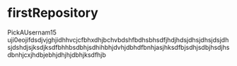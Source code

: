 # firstRepository
PickAUsernam15
uji0eojifdsdjvjghjidhhvcjcfbhxdhjbchvbdshfbdhsbhsdfjhdjhdsjdhsjdhsjdsjdhsjdshdjsjksdjksdfbhhbsdbhjsdhihbhjdvhjdbhdfbnhjasjhksdfbjsdhjsdbjhsdjhsdbnhjcxjhdbjebhjdhjhjdbhjksdfhjb